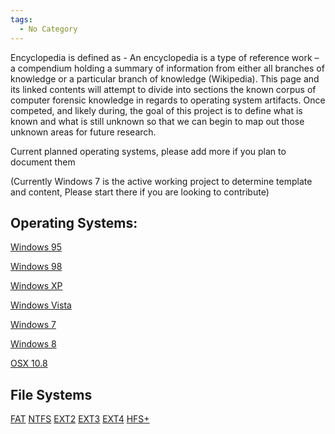 ```yaml
---
tags:
  - No Category
---
```

Encyclopedia is defined as - An encyclopedia is a type of reference work
– a compendium holding a summary of information from either all branches
of knowledge or a particular branch of knowledge (Wikipedia). This page
and its linked contents will attempt to divide into sections the known
corpus of computer forensic knowledge in regards to operating system
artifacts. Once competed, and likely during, the goal of this project is
to define what is known and what is still unknown so that we can begin
to map out those unknown areas for future research.

Current planned operating systems, please add more if you plan to
document them

(Currently Windows 7 is the active working project to determine template
and content, Please start there if you are looking to contribute)

## Operating Systems:

[Windows 95](windows_95.md)

[Windows 98](windows_98.md)

[Windows XP](windows_xp.md)

[Windows Vista](windows_vista.md)

[Windows 7](windows_7.md)

[Windows 8](windows_8.md)

[OSX 10.8](osx_10.8.md)

## File Systems

[FAT](fat.md) [NTFS](NTFS "wikilink") [EXT2](EXT2 "wikilink")
[EXT3](ext3.md) [EXT4](EXT4 "wikilink") [HFS+](HFS+ "wikilink")